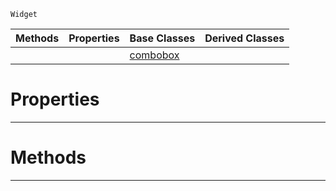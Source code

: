  `Widget`

|Methods|Properties|Base Classes|Derived Classes|
|---|---|---|---|
| | |[combobox](https://github.com/ZilchEngine/ZilchDocs/blob/master/code_reference/class_reference/combobox.markdown)| |


 #  Properties


---  
 #  Methods


---  
 

 